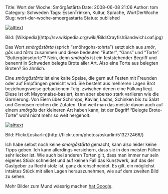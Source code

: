 Title: Wort der Woche: Smörgåstårta
Date: 2008-06-08 21:06
Author: tom
Category: Schweden
Tags: EssenTrinken, Kultur, Sprache, WortDerWoche
Slug: wort-der-woche-smoergastarta
Status: published

<div class="right">

[![alttext](/pic/smorgastarta1_s.jpg)](/pic/smorgastarta1_l.jpg)
</p>
<p>
Bild:
[Wikipedia](http://sv.wikipedia.org/wiki/Bild:CrayfishSandwichLoaf.jpg)

</div>

Das Wort *smörgåstårta* (sprich “smöhrgohs-tohrta”) setzt sich aus
*smör*, *gås* und *tårta* zusammen und diese bedeuten “Butter”, “Gans”
und “Torte”. “Buttergänsetorte”? Nein, denn *smörgås* ist ein
feststehender Begriff und benennt in Schweden belegte Brote aller Art.
Also eine Torte aus belegten Broten? So ähnlich.

Eine *smörgåstårta* ist eine kalte Speise, die gern auf Festen mit
Freunden oder auf Empfängen gereicht wird. Sie besteht aus mehreren
Lagen Brot beziehungsweise gebackenem Teig, zwischen denen eine Füllung
liegt. Diese ist oft Mayonnaise-basiert, kann aber ebenso stark
variieren wie die Garnierung. Von Eiern über Schrimps, Kaviar, Lachs,
Schinken bis zu Salat und Gemüsen reichen die Zutaten. Und weil man das
meiste davon auch auf einem *smörgås* der kleineren Art haben kann, ist
der Begriff “Belegte Brote-Torte” wohl nicht mehr so weit hergeholt.

<div class="left">

[![alttext](/pic/smorgastarta2_s.jpg)](/pic/smorgastarta2_l.jpg)
</p>
<p>
Bild: Flickr/[oskarlin](http://flickr.com/photos/oskarlin/513272466/)

</div>

Ich habe selbst noch keine *smörgåstårta* gemacht, kann also leider
keine Tipps geben. Ich kann allerdings versichern, dass sie in den
meisten Fällen sehr lecker ist. Wie auch bei anderen Torten gilt, dass
man immer nur sein eigenes Stück schneidet und auf keinen Fall das
Kunstwerk, auf das der Gastgeber zu Recht stolz ist, ganz
durchschneidet. Es gilt, ein möglichst intaktes Stück mit allen Lagen
herauszunehmen, wie auf dem zweiten Bild zu sehen.

Mehr Bilder zum Mund wässrig machen [hat
Google](http://images.google.com/images?q=sm%C3%B6rg%C3%A5st%C3%A5rta).

